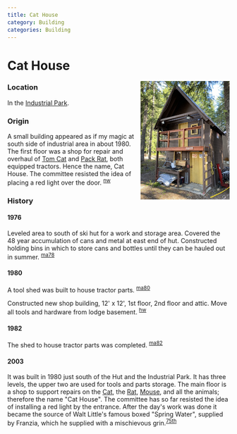 ```yaml
---
title: Cat House
category: Building
categories: Building
---
```

# Cat House
<img src="img/2020%20Cat%20House.jpeg" style="width: 40%;" align="right">

### Location

In the [Industrial Park](Industrial-Park).

### Origin

A small building appeared as if my magic at south side of industrial area in about 1980. The first floor was a shop for repair and overhaul of [Tom Cat](Tom-Cat) and [Pack Rat](Pack-Rat), both equipped tractors. Hence the name, Cat House. The committee resisted the idea of placing a red light over the door. <sup>[nw][]</sup>

### History

#### 1976

Leveled area to south of ski hut for a work and storage area. Covered the 48 year accumulation of cans and metal at east end of hut. Constructed holding bins in which to store cans and bottles until they can be hauled out in summer. <sup>[ma78][]</sup>

#### 1980

A tool shed was built to house tractor parts. <sup>[ma80][]</sup>

Constructed new shop building, 12' x 12', 1st floor, 2nd floor and attic. Move all tools and hardware from lodge basement. <sup>[hw][]</sup>

#### 1982

The shed to house tractor parts was completed. <sup>[ma82][]</sup>

#### 2003

It was built in 1980 just south of the Hut and the Industrial Park. It has three levels, the upper two are used for tools and parts storage. The main floor is a shop to support repairs on the [Cat](Tom-Cat), the [Rat](Pack-Rat), [Mouse](Mouse), and all the animals; therefore the name "Cat House". The committee has so far resisted the idea of installing a red light by the entrance. After the day's work was done it became the source of Walt Little's famous boxed "Spring Water", supplied by Franzia, which he supplied with a mischievous grin.<sup>[75th][]</sup>


[75th]: Anniversary#75th
[ma78]: Mountaineer-Annual#1978
[ma80]: Mountaineer-Annual#1980
[ma82]: Mountaineer-Annual#1982
[nw]: Names-Walt "Meany Names by Walter Little, 1984"
[hw]: History-Walt "Meany History, by Walt Little"
